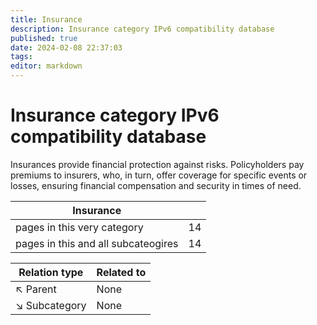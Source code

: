 ```yaml
---
title: Insurance
description: Insurance category IPv6 compatibility database
published: true
date: 2024-02-08 22:37:03 
tags:
editor: markdown
---
```


# Insurance category IPv6 compatibility database


Insurances provide financial protection against risks. Policyholders pay premiums to insurers, who, in turn, offer coverage for specific events or losses, ensuring financial compensation and security in times of need.


| Insurance   |   |
| - | - |
| pages in this very category | 14 |
| pages in this and all subcateogires | 14 |

| Relation type | Related to |
| - | - |
| :arrow_upper_left: Parent | None |
| :arrow_lower_right: Subcategory | None |